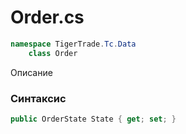 
# Order.cs
```csharp
namespace TigerTrade.Tc.Data  
    class Order
```

Описание

### Синтаксис
```csharp
public OrderState State { get; set; }
```
